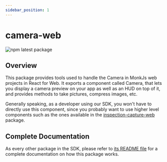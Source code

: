 ```yaml
---
sidebar_position: 1
---
```


# camera-web
![npm latest package](https://img.shields.io/npm/v/@monkvision/camera-web/latest.svg)

## Overview
This package provides tools used to handle the Camera in MonkJs web projects in React for Web. It exports a component
called Camera, that lets you display a camera preview on your app as well as an HUD on top of it, and provides methods
to take pictures, compress images, etc.

Generally speaking, as a developer using our SDK, you won't have to directly use this component, since you probably
want to use higher level components such as the ones available in the
[inspection-capture-web](docs/packages/inspection-capture-web.md) package.

## Complete Documentation
As every other package in the SDK, please refer to
[its README file](https://github.com/monkvision/monkjs/blob/main/packages/camera-web/README.md) for a complete
documentation on how this package works.
